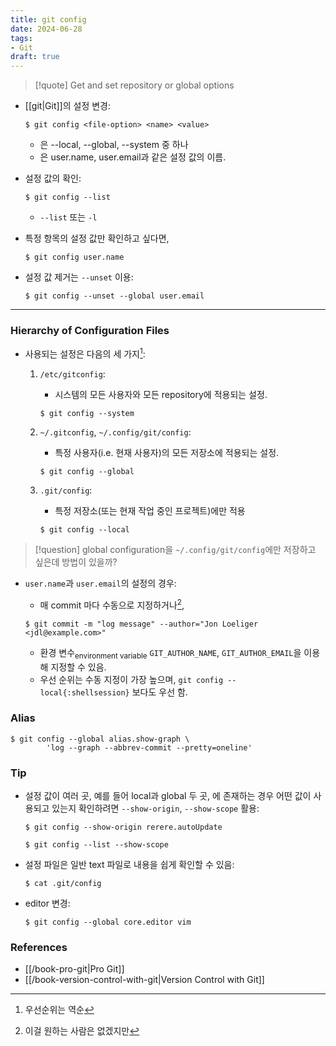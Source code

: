 ```yaml
---
title: git config
date: 2024-06-28
tags:
- Git
draft: true
---
```



> [!quote] Get and set repository or global options

- [[git|Git]]의 설정 변경:
    ```shellsession
    $ git config <file-option> <name> <value>
    ```
    - <file-option>은 --local, --global, --system 중 하나
    - <name>은 user.name, user.email과 같은 설정 값의 이름.

- 설정 값의 확인:
    ```shellsession
    $ git config --list
    ```
    - `--list` 또는 `-l`
- 특정 항목의 설정 값만 확인하고 싶다면,
    ```shellsession
    $ git config user.name
    ```

- 설정 값 제거는 `--unset` 이용:
    ```
    $ git config --unset --global user.email
    ```


---
### Hierarchy of Configuration Files
- 사용되는 설정은 다음의 세 가지[^1]:
    1. `/etc/gitconfig`: 
        - 시스템의 모든 사용자와 모든 repository에 적용되는 설정.
        ```shellsession
        $ git config --system     
        ```

    2. `~/.gitconfig`,  `~/.config/git/config`:
        - 특정 사용자(i.e. 현재 사용자)의 모든 저장소에 적용되는 설정.
        ```shellsession
        $ git config --global
        ```

    3. `.git/config`:
        - 특정 저장소(또는 현재 작업 중인 프로젝트)에만 적용
        ```shellsession
        $ git config --local
        ```

> [!question] global configuration을 `~/.config/git/config`에만 저장하고 싶은데 방법이 있을까?

[^1]: 우선순위는 역순

- `user.name`과 `user.email`의 설정의 경우:
    - 매 commit 마다 수동으로 지정하거나[^2],
    ```shellsession
    $ git commit -m "log message" --author="Jon Loeliger <jdl@example.com>"
    ```

    - 환경 변수<sub>environment variable</sub> `GIT_AUTHOR_NAME`, `GIT_AUTHOR_EMAIL`을 이용해 지정할 수 있음.
    - 우선 순위는 수동 지정이 가장 높으며, `git config --local{:shellsession}` 보다도 우선 함.

[^2]: 이걸 원하는 사람은 없겠지만


### Alias

```shellseccion
$ git config --global alias.show-graph \
        'log --graph --abbrev-commit --pretty=oneline'
```


### Tip
- 설정 값이  여러 곳, 예를 들어 local과 global 두 곳, 에 존재하는 경우 어떤 값이 사용되고 있는지 확인하려면 `--show-origin`, `--show-scope` 활용:
    ```shellsession
    $ git config --show-origin rerere.autoUpdate
    ```
    
    ```shellsession
    $ git config --list --show-scope
    ```

- 설정 파일은 일반 text 파일로 내용을 쉽게 확인할 수 있음:
    ```shellsession
    $ cat .git/config
    ```

- editor  변경:
	```
	$ git config --global core.editor vim
	```


### References
- [[/book-pro-git|Pro Git]]
- [[/book-version-control-with-git|Version Control with Git]]


